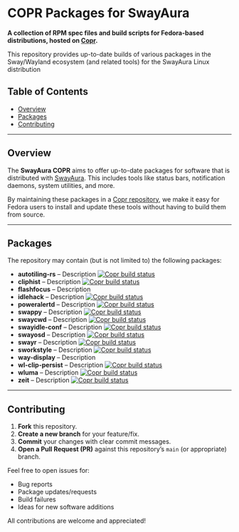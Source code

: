 # COPR Packages for SwayAura

**A collection of RPM spec files and build scripts for Fedora-based distributions, hosted on [Copr](https://copr.fedorainfracloud.org/).**

This repository provides up-to-date builds of various packages in the Sway/Wayland ecosystem (and related tools) for the SwayAura Linux distribution

## Table of Contents

- [Overview](#overview)
- [Packages](#packages)
- [Contributing](#contributing)

---

## Overview

The **SwayAura COPR** aims to offer up-to-date packages for software that is distributed with [SwayAura](https://github.com/SwayAura/SwayAura). This includes tools like status bars, notification daemons, system utilities, and more.

By maintaining these packages in a [Copr repository](https://copr.fedorainfracloud.org/), we make it easy for Fedora users to install and update these tools without having to build them from source.

---

## Packages

The repository may contain (but is not limited to) the following packages:

- **autotiling-rs** – Description [![Copr build status](https://copr.fedorainfracloud.org/coprs/maximizerr/SwayAura/package/autotiling-rs/status_image/last_build.png)](https://copr.fedorainfracloud.org/coprs/maximizerr/SwayAura/package/autotiling-rs/)
- **cliphist** – Description [![Copr build status](https://copr.fedorainfracloud.org/coprs/maximizerr/SwayAura/package/cliphist/status_image/last_build.png)](https://copr.fedorainfracloud.org/coprs/maximizerr/SwayAura/package/cliphist/)
- **flashfocus** – Description
- **idlehack** – Description  [![Copr build status](https://copr.fedorainfracloud.org/coprs/maximizerr/SwayAura/package/idlehack/status_image/last_build.png)](https://copr.fedorainfracloud.org/coprs/maximizerr/SwayAura/package/idlehack/)
- **poweralertd** – Description  [![Copr build status](https://copr.fedorainfracloud.org/coprs/maximizerr/SwayAura/package/poweralertd/status_image/last_build.png)](https://copr.fedorainfracloud.org/coprs/maximizerr/SwayAura/package/poweralertd/)
- **swappy** – Description [![Copr build status](https://copr.fedorainfracloud.org/coprs/maximizerr/SwayAura/package/swappy-git/status_image/last_build.png)](https://copr.fedorainfracloud.org/coprs/maximizerr/SwayAura/package/swappy-git/)
- **swaycwd** – Description [![Copr build status](https://copr.fedorainfracloud.org/coprs/maximizerr/SwayAura/package/swaycwd/status_image/last_build.png)](https://copr.fedorainfracloud.org/coprs/maximizerr/SwayAura/package/swaycwd/)
- **swayidle-conf** – Description [![Copr build status](https://copr.fedorainfracloud.org/coprs/maximizerr/SwayAura/package/swayidle-conf/status_image/last_build.png)](https://copr.fedorainfracloud.org/coprs/maximizerr/SwayAura/package/swayidle-conf/)
- **swayosd** – Description [![Copr build status](https://copr.fedorainfracloud.org/coprs/maximizerr/SwayAura/package/swayosd/status_image/last_build.png)](https://copr.fedorainfracloud.org/coprs/maximizerr/SwayAura/package/swayosd/)
- **swayr** – Description [![Copr build status](https://copr.fedorainfracloud.org/coprs/maximizerr/SwayAura/package/swayr/status_image/last_build.png)](https://copr.fedorainfracloud.org/coprs/maximizerr/SwayAura/package/swayr/)
- **sworkstyle** – Description [![Copr build status](https://copr.fedorainfracloud.org/coprs/maximizerr/SwayAura/package/sworkstyle/status_image/last_build.png)](https://copr.fedorainfracloud.org/coprs/maximizerr/SwayAura/package/sworkstyle/)
- **way-display** – Description 
- **wl-clip-persist** – Description [![Copr build status](https://copr.fedorainfracloud.org/coprs/maximizerr/SwayAura/package/wl-clip-persist/status_image/last_build.png)](https://copr.fedorainfracloud.org/coprs/maximizerr/SwayAura/package/wl-clip-persist/)
- **wluma** – Description [![Copr build status](https://copr.fedorainfracloud.org/coprs/maximizerr/SwayAura/package/wluma/status_image/last_build.png)](https://copr.fedorainfracloud.org/coprs/maximizerr/SwayAura/package/wluma/)
- **zeit** – Description [![Copr build status](https://copr.fedorainfracloud.org/coprs/maximizerr/SwayAura/package/zeit/status_image/last_build.png)](https://copr.fedorainfracloud.org/coprs/maximizerr/SwayAura/package/zeit/)

---

## Contributing

1. **Fork** this repository.
2. **Create a new branch** for your feature/fix.
3. **Commit** your changes with clear commit messages.
4. **Open a Pull Request (PR)** against this repository’s `main` (or appropriate) branch.

Feel free to open issues for:
- Bug reports
- Package updates/requests
- Build failures
- Ideas for new software additions

All contributions are welcome and appreciated!
